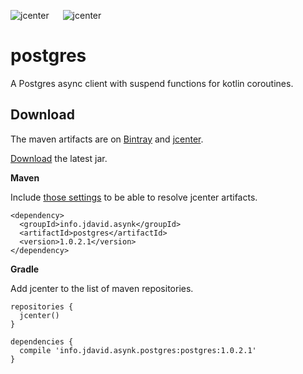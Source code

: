 ![jcenter](https://img.shields.io/badge/_jcenter_-1.0.2.1-6688ff.png?style=flat) &#x2003; ![jcenter](https://img.shields.io/badge/_Tests_-27/27-green.png?style=flat)
# postgres
A Postgres async client with suspend functions for kotlin coroutines.

## Download ##

The maven artifacts are on [Bintray](https://bintray.com/programingjd/maven/info.jdavid.asynk.postgres/view)
and [jcenter](https://bintray.com/search?query=info.jdavid.asynk.postgres).

[Download](https://bintray.com/artifact/download/programingjd/maven/info/jdavid/postgres/postgres/1.0.2.1/postgres-1.0.2.1.jar) the latest jar.

__Maven__

Include [those settings](https://bintray.com/repo/downloadMavenRepoSettingsFile/downloadSettings?repoPath=%2Fbintray%2Fjcenter)
 to be able to resolve jcenter artifacts.
```
<dependency>
  <groupId>info.jdavid.asynk</groupId>
  <artifactId>postgres</artifactId>
  <version>1.0.2.1</version>
</dependency>
```
__Gradle__

Add jcenter to the list of maven repositories.
```
repositories {
  jcenter()
}
```
```
dependencies {
  compile 'info.jdavid.asynk.postgres:postgres:1.0.2.1'
}
```
